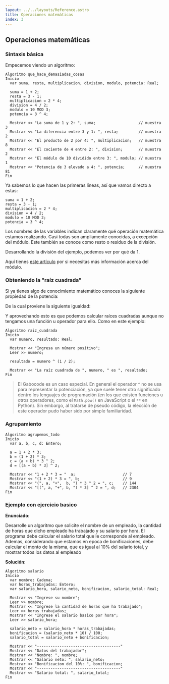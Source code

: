 ```yaml
---
layout: ../../layouts/Reference.astro
title: Operaciones matemáticas
index: 3
---
```


## Operaciones matemáticas

### Sintaxis básica

Empecemos viendo un algoritmo:

```gabo
Algoritmo que_hace_demasiadas_cosas
Inicio
  var suma, resta, multiplicacion, division, modulo, potencia: Real;

  suma = 1 + 2;
  resta = 3 - 1;
  multiplicacion = 2 * 4;
  division = 4 / 2;
  modulo = 10 MOD 3;
  potencia = 3 ^ 4;

  Mostrar << "La suma de 1 y 2: ", suma;                   // muestra 3
  Mostrar << "La diferencia entre 3 y 1: ", resta;         // muestra 2
  Mostrar << "El producto de 2 por 4: ", multiplicacion;   // muestra 8
  Mostrar << "El cociente de 4 entre 2: ", division;       // muestra 2
  Mostrar << "El módulo de 10 dividido entre 3: ", modulo; // muestra 1
  Mostrar << "Potencia de 3 elevado a 4: ", potencia;      // muestra 81
Fin
```

Ya sabemos lo que hacen las primeras líneas, así que vamos directo a estas:

```gabo
suma = 1 + 2;
resta = 3 - 1;
multiplicacion = 2 * 4;
division = 4 / 2;
modulo = 10 MOD 2;
potencia = 3 ^ 4;
```

Los nombres de las variables indican claramente qué operación matemática estamos realizando. Casi todas son ampliamente conocidas, a excepción del módulo. Este también se conoce como resto o residuo de la división.

Desarrollando la división del ejemplo, podemos ver por qué da 1.

<!-- TODO: insertar imagen -->

Aquí tienes [este artículo](<https://es.wikipedia.org/wiki/M%C3%B3dulo_(matem%C3%A1tica)>) por si necesitas más información acerca del módulo.

### Obteniendo la "raíz cuadrada"

Si ya tienes algo de conocimiento matemático conoces la siguiente propiedad de la potencia:

<!-- TODO: insertar imagen -->

De la cual proviene la siguiente igualdad:

<!-- TODO: insertar imagen -->

Y aprovechando esto es que podemos calcular raíces cuadradas aunque no tengamos una función u operador para ello. Como en este ejemplo:

```gabo
Algoritmo raiz_cuadrada
Inicio
  var numero, resultado: Real;

  Mostrar << "Ingresa un número positivo";
  Leer >> numero;

  resultado = numero ^ (1 / 2);

  Mostrar << "La raíz cuadrada de ", numero, " es ", resultado;
Fin
```

> El Gabocode es un caso especial. En general el operador `^` no se usa para representar la potenciación, ya que suele tener otro significado dentro los lenguajes de programación (en los que existen funciones u otros operadores, como el `Math.pow()` en JavaScript o el `**` en Python). Sin embargo, al tratarse de pseudo código, la elección de este operador pudo haber sido por simple familiaridad.

### Agrupamiento

```gabo
Algoritmo agrupemos_todo
Inicio
  var a, b, c, d: Entero;

  a = 1 + 2 * 3;
  b = (1 + 2) * 3;
  c = (a + b) * 3 ^ 2;
  d = [(a + b) * 3] ^ 2;

  Mostrar << "1 + 2 * 3 = "  a;                     // 7
  Mostrar << "(1 + 2) * 3 = ", b;                   // 9
  Mostrar << "(", a, "+",  b, ") * 3 ^ 2 = ", c;    // 144
  Mostrar << "[(", a, "+", b, ") * 3] ^ 2 = ", d;   // 2304
Fin
```

### Ejemplo con ejercicio basico

**Enunciado**:

Desarrolle un algoritmo que solicite el nombre de un empleado, la cantidad de horas que dicho empleado ha trabajado y su salario por hora. El programa debe calcular el salario total que le corresponde al empleado. Ademas, considerando que estamos en epoca de bonificaciones, debe calcular el monto de la misma, que es igual al 10% del salario total, y mostrar todos los datos al empleado

**Solución**:

```gabo
Algoritmo salario
Inicio
  var nombre: Cadena;
  var horas_trabajadas: Entero;
  var salario_hora, salario_neto, bonificacion, salario_total: Real;

  Mostrar << "Ingrese su nombre";
  Leer >> nombre;
  Mostrar << "Ingrese la cantidad de horas que ha trabajado";
  Leer >> horas_trabajadas;
  Mostrar << "Ingrese el salario basico por hora";
  Leer >> salario_hora;

  salario_neto = salario_hora * horas_trabajadas;
  bonificacion = (salario_neto * 10) / 100;
  salario_total = salario_neto + bonificacion;

  Mostrar << "-------------------------------------"
  Mostrar << "Datos del trabajador";
  Mostrar << "Nombre: ", nombre;
  Mostrar << "Salario neto: ", salario_neto;
  Mostrar << "Bonificacion del 10%: ", bonificacion;
  Mostrar << "-------------------------------------"
  Mostrar << "Salario total: ", salario_total;
Fin
```
